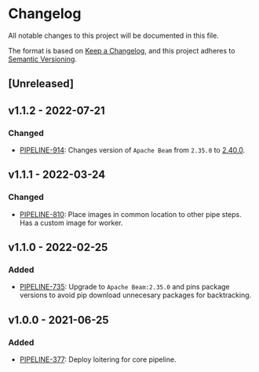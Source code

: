 # Changelog

All notable changes to this project will be documented in this file.

The format is based on [Keep a
Changelog](https://keepachangelog.com/en/1.0.0/), and this project adheres to
[Semantic Versioning](https://semver.org/spec/v2.0.0.html).

## [Unreleased]


## v1.1.2 - 2022-07-21

### Changed

* [PIPELINE-914](https://globalfishingwatch.atlassian.net/browse/PIPELINE-914): Changes
  version of `Apache Beam` from `2.35.0` to [2.40.0](https://beam.apache.org/blog/beam-2.40.0/).

## v1.1.1 - 2022-03-24

### Changed

* [PIPELINE-810](https://globalfishingwatch.atlassian.net/browse/PIPELINE-810):
  Place images in common location to other pipe steps. Has a custom image for worker.

## v1.1.0 - 2022-02-25

### Added

* [PIPELINE-735](https://globalfishingwatch.atlassian.net/browse/PIPELINE-735):
  Upgrade to `Apache Beam:2.35.0` and pins package versions to avoid pip
  download unnecesary packages for backtracking.

## v1.0.0 - 2021-06-25

### Added

* [PIPELINE-377](https://globalfishingwatch.atlassian.net/browse/PIPELINE-377):
  Deploy loitering for core pipeline.
